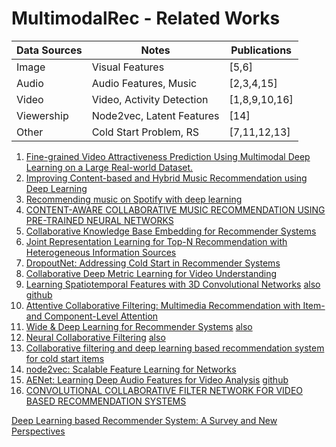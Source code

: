 # MultimodalRec - Related Works

| Data Sources  | Notes                      | Publications |
| ------------- | -------------------------- | ------------- |
| Image         | Visual Features            | [5,6]  |
| Audio         | Audio Features, Music      | [2,3,4,15]  |
| Video         | Video, Activity Detection  | [1,8,9,10,16]  |
| Viewership    | Node2vec, Latent Features  | [14]  |
| Other         | Cold Start Problem, RS     | [7,11,12,13]  |

1.  [Fine-grained Video Attractiveness Prediction Using Multimodal Deep Learning on a Large Real-world Dataset.](https://arxiv.org/pdf/1804.01373.pdf)
2.	[Improving Content-based and Hybrid Music Recommendation using Deep Learning](https://www.smcnus.org/wp-content/uploads/2013/09/deep_mr.pdf) 
3.	[Recommending music on Spotify with deep learning](http://benanne.github.io/2014/08/05/spotify-cnns.html)
4.	[CONTENT-AWARE COLLABORATIVE MUSIC RECOMMENDATION USING PRE-TRAINED NEURAL NETWORKS](https://dawenl.github.io/publications/LiangZE15-ccm.pdf)
5.	[Collaborative Knowledge Base Embedding for Recommender Systems](https://www.kdd.org/kdd2016/papers/files/adf0066-zhangA.pdf)
6.	[Joint Representation Learning for Top-N Recommendation with Heterogeneous Information Sources](https://ciir-publications.cs.umass.edu/getpdf.php?id=1262)
7.	[DropoutNet: Addressing Cold Start in Recommender Systems](http://www.cs.toronto.edu/~mvolkovs/nips2017_deepcf.pdf)
8.	[Collaborative Deep Metric Learning for Video Understanding](http://www.joonseok.net/papers/cdml.pdf)
9.	[Learning Spatiotemporal Features with 3D Convolutional Networks](https://arxiv.org/pdf/1412.0767.pdf) [also](http://vlg.cs.dartmouth.edu/c3d/c3d_video.pdf) [github](https://github.com/hx173149/C3D-tensorflow)
10.	[Attentive Collaborative Filtering: Multimedia Recommendation with Item- and Component-Level Attention](https://www.comp.nus.edu.sg/~xiangnan/papers/sigir17-AttentiveCF.pdf)
11. [Wide & Deep Learning for Recommender Systems](https://arxiv.org/pdf/1606.07792.pdf) [also](https://ai.googleblog.com/2016/06/wide-deep-learning-better-together-with.html)
12. [Neural Collaborative Filtering](https://arxiv.org/pdf/1708.05031.pdf) [also](https://github.com/hexiangnan/neural_collaborative_filtering) 
13.	[Collaborative filtering and deep learning based recommendation system for cold start items](https://www.sciencedirect.com/science/article/pii/S0957417416305309)
14. [node2vec: Scalable Feature Learning for Networks](https://cs.stanford.edu/~jure/pubs/node2vec-kdd16.pdf)
15. [AENet: Learning Deep Audio Features for Video Analysis](https://arxiv.org/pdf/1701.00599.pdf) [github](https://github.com/znaoya/aenet)
16. [CONVOLUTIONAL COLLABORATIVE FILTER NETWORK FOR VIDEO BASED RECOMMENDATION SYSTEMS](https://arxiv.org/pdf/1810.08189.pdf)


[Deep Learning based Recommender System: A Survey and New Perspectives](https://arxiv.org/pdf/1707.07435.pdf)